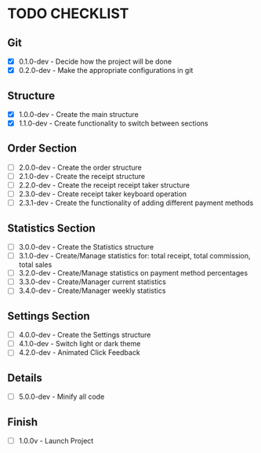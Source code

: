# TODO CHECKLIST

## Git
- [x] 0.1.0-dev - Decide how the project will be done
- [x] 0.2.0-dev - Make the appropriate configurations in git

## Structure
- [x] 1.0.0-dev - Create the main structure
- [x] 1.1.0-dev - Create functionality to switch between sections

## Order Section
- [ ] 2.0.0-dev - Create the order structure
- [ ] 2.1.0-dev - Create the receipt structure
- [ ] 2.2.0-dev - Create the receipt receipt taker structure
- [ ] 2.3.0-dev - Create receipt taker keyboard operation
- [ ] 2.3.1-dev - Create the functionality of adding different payment methods

## Statistics Section
- [ ] 3.0.0-dev - Create the Statistics structure
- [ ] 3.1.0-dev - Create/Manage statistics for: total receipt, total commission, total sales
- [ ] 3.2.0-dev - Create/Manage statistics on payment method percentages
- [ ] 3.3.0-dev - Create/Manager current statistics
- [ ] 3.4.0-dev - Create/Manager weekly statistics

## Settings Section
- [ ] 4.0.0-dev - Create the Settings structure
- [ ] 4.1.0-dev - Switch light or dark theme
- [ ] 4.2.0-dev - Animated Click Feedback

## Details
- [ ] 5.0.0-dev - Minify all code

## Finish
- [ ] 1.0.0v - Launch Project